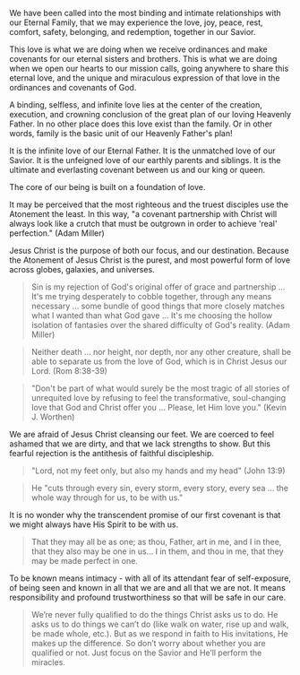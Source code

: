 We have been called into the most binding and intimate relationships with our Eternal Family, that we may experience the love, joy, peace, rest, comfort, safety, belonging, and redemption, together in our Savior.

This love is what we are doing when we receive ordinances and make covenants for our eternal sisters and brothers. This is what we are doing when we open our hearts to our mission calls, going anywhere to share this eternal love, and the unique and miraculous expression of that love in the ordinances and covenants of God.

A binding, selfless, and infinite love lies at the center of the creation, execution, and crowning conclusion of the great plan of our loving Heavenly Father. In no other place does this love exist than the family. Or in other words, family is the basic unit of our Heavenly Father's plan! 

It is the infinite love of our Eternal Father. It is the unmatched love of our Savior. It is the unfeigned love of our earthly parents and siblings. It is the ultimate and everlasting covenant between us and our king or queen.

The core of our being is built on a foundation of love. 

It may be perceived that the most righteous and the truest disciples use the Atonement the least. In this way, "a covenant partnership with Christ will always look like a crutch that must be outgrown in order to achieve 'real' perfection." (Adam Miller)

Jesus Christ is the purpose of both our focus, and our destination. Because the Atonement of Jesus Christ is the purest, and most powerful form of love across globes, galaxies, and universes. 

> Sin is my rejection of God's original offer of grace and partnership ... It's me trying desperately to cobble together, through any means necessary ... some bundle of good things that more closely matches what I wanted than what God gave ... It's me choosing the hollow isolation of fantasies over the shared difficulty of God's reality. (Adam Miller)

> Neither death ... nor height, nor depth, nor any other creature, shall be able to separate us from the love of God, which is in Christ Jesus our Lord. (Rom 8:38-39)

> "Don't be part of what would surely be the most tragic of all stories of unrequited love by refusing to feel the transformative, soul-changing love that God and Christ offer you ... Please, let Him love you." (Kevin J. Worthen)

We are afraid of Jesus Christ cleansing our feet. We are coerced to feel ashamed that we are dirty, and that we lack strengths to show. But this fearful rejection is the antithesis of faithful discipleship. 

> "Lord, not my feet only, but also my hands and my head" (John 13:9)

> He "cuts through every sin, every storm, every story, every sea ... the whole way through for us, to be with us."

It is no wonder why the transcendent promise of our first covenant is that we might always have His Spirit to be with us. 

> That they may all be as one; as thou, Father, art in me, and I in thee, that they also may be one in us...
> I in them, and thou in me, that they may be made perfect in one.

To be known means intimacy - with all of its attendant fear of self-exposure, of being seen and known in all that we are and all that we are not. It means responsibility and profound trustworthiness so that will be safe in our care. 

> We’re never fully qualified to do the things Christ asks us to do. He asks us to do things we can’t do (like walk on water, rise up and walk, be made whole, etc.). But as we respond in faith to His invitations, He makes up the difference.
> So don’t worry about whether you are qualified or not. Just focus on the Savior and He’ll perform the miracles.

